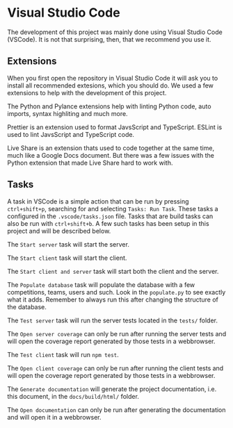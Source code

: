 # Visual Studio Code

The development of this project was mainly done using Visual Studio Code (VSCode).
It is not that surprising, then, that we recommend you use it.

## Extensions

When you first open the repository in Visual Studio Code it will ask you to install all recommended extesions, which you should do.
We used a few extensions to help with the development of this project.

The Python and Pylance extensions help with linting Python code, auto imports, syntax highliting and much more.

Prettier is an extension used to format JavsScript and TypeScript.
ESLint is used to lint JavsScript and TypeScript code.

Live Share is an extension thats used to code together at the same time, much like a Google Docs document.
But there was a few issues with the Python extension that made Live Share hard to work with.

## Tasks

A task in VSCode is a simple action that can be run by pressing `ctrl+shift+p`, searching for and selecting `Tasks: Run Task`.
These tasks a configured in the `.vscode/tasks.json` file.
Tasks that are build tasks can also be run with `ctrl+shift+b`.
A few such tasks has been setup in this project and will be described below.

The `Start server` task will start the server.

The `Start client` task will start the client.

The `Start client and server` task will start both the client and the server.

The `Populate database` task will populate the database with a few competitions, teams, users and such. Look in the `populate.py` to see exactly what it adds. Remember to always run this after changing the structure of the database.

The `Test server` task will run the server tests located in the `tests/` folder.

The `Open server coverage` can only be run after running the server tests and will open the coverage report generated by those tests in a webbrowser.

The `Test client` task will run `npm test`.

The `Open client coverage` can only be run after running the client tests and will open the coverage report generated by those tests in a webbrowser.

The `Generate documentation` will generate the project documentation, i.e. this document, in the `docs/build/html/` folder.

The `Open documentation` can only be run after generating the documentation and will open it in a webbrowser.
